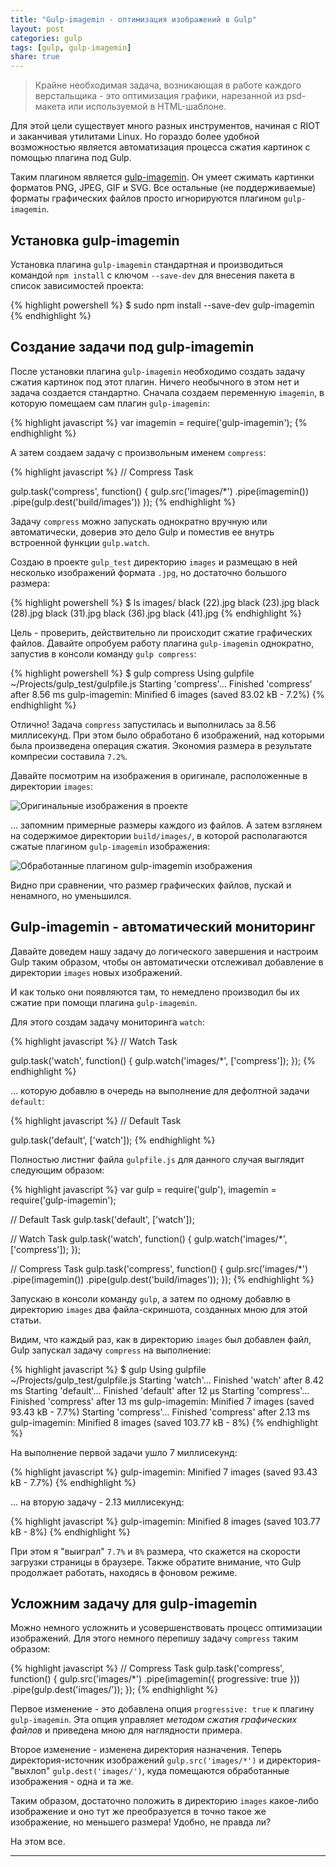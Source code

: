 ```yaml
---
title: "Gulp-imagemin - оптимизация изображений в Gulp"
layout: post
categories: gulp
tags: [gulp, gulp-imagemin]
share: true
---
```


> Крайне необходимая задача, возникающая в работе каждого верстальщика - это оптимизация графики, нарезанной из psd-макета или используемой в HTML-шаблоне.

Для этой цели существует много разных инструментов, начиная с RIOT и заканчивая утилитами Linux. Но гораздо более удобной возможностью является автоматизация процесса сжатия картинок с помощью плагина под Gulp.

Таким плагином является [gulp-imagemin][1]. Он умеет сжимать картинки форматов PNG, JPEG, GIF и SVG. Все остальные (не поддерживаемые) форматы графических файлов просто игнорируются плагином `gulp-imagemin`.

## Установка gulp-imagemin

Установка плагина `gulp-imagemin` стандартная и производиться командой `npm install` с ключом `--save-dev` для внесения пакета в список зависимостей проекта:

{% highlight powershell %}
$ sudo npm install --save-dev gulp-imagemin
{% endhighlight %}

## Создание задачи под gulp-imagemin

После установки плагина `gulp-imagemin` необходимо создать задачу сжатия картинок под этот плагин. Ничего необычного в этом нет и задача создается стандартно. Сначала создаем переменную `imagemin`, в которую помещаем сам плагин `gulp-imagemin`:

{% highlight javascript %}
var imagemin = require('gulp-imagemin');
{% endhighlight %}

А затем создаем задачу с произвольным именем `compress`:

{% highlight javascript %}
// Compress Task

gulp.task('compress', function() {
  gulp.src('images/*')
  .pipe(imagemin())
  .pipe(gulp.dest('build/images'))
});
{% endhighlight %}

Задачу `compress` можно запускать однократно вручную или автоматически, доверив это дело Gulp и поместив ее внутрь встроенной функции `gulp.watch`.

Создаю в проекте `gulp_test` директорию `images` и размещаю в ней несколько изображений формата `.jpg`, но достаточно большого размера:

{% highlight powershell %}
$ ls images/
black (22).jpg  black (23).jpg  black (28).jpg  black (31).jpg  black (36).jpg  black (41).jpg
{% endhighlight %}

Цель - проверить, действительно ли происходит сжатие графических файлов. Давайте опробуем работу плагина `gulp-imagemin` однократно, запустив в консоли команду `gulp compress`:

{% highlight powershell %}
$ gulp compress
Using gulpfile ~/Projects/gulp_test/gulpfile.js
Starting 'compress'...
Finished 'compress' after 8.56 ms
gulp-imagemin: Minified 6 images (saved 83.02 kB - 7.2%)
{% endhighlight %}

Отлично! Задача `compress` запустилась и выполнилась за 8.56 миллисекунд. При этом было обработано 6 изображений, над которыми была произведена операция сжатия. Экономия размера в результате компресии составила `7.2%`.

Давайте посмотрим на изображения в оригинале, расположенные в директории `images`:

![Оригинальные изображения в проекте]({{site.url}}/images/uploads/2014/08/gulp_origin_images.png)

... запомним примерные размеры каждого из файлов. А затем взглянем на содержимое директории `build/images/`, в которой располагаются сжатые плагином `gulp-imagemin` изображения:

![Обработанные плагином gulp-imagemin изображения]({{site.url}}/images/uploads/2014/08/gulp-imagemin_pictures.png)

Видно при сравнении, что размер графических файлов, пускай и ненамного, но уменьшился.

## Gulp-imagemin - автоматический мониторинг

Давайте доведем нашу задачу до логического завершения и настроим Gulp таким образом, чтобы он автоматически отслеживал добавление в директории `images` новых изображений.

И как только они появляются там, то немедлено производил бы их сжатие при помощи плагина `gulp-imagemin`.

Для этого создам задачу мониторинга `watch`:

{% highlight javascript %}
// Watch Task

gulp.task('watch', function() {
  gulp.watch('images/*', ['compress']);
});
{% endhighlight %}

... которую добавлю в очередь на выполнение для дефолтной задачи `default`:

{% highlight javascript %}
// Default Task

gulp.task('default', ['watch']);
{% endhighlight %}

Полностью листниг файла `gulpfile.js` для данного случая выглядит следующим образом:

{% highlight javascript %}
var gulp = require('gulp'),
    imagemin = require('gulp-imagemin');

// Default Task
gulp.task('default', ['watch']);

// Watch Task
gulp.task('watch', function() {
  gulp.watch('images/*', ['compress']);
});

// Compress Task
gulp.task('compress', function() {
  gulp.src('images/*')
  .pipe(imagemin())
  .pipe(gulp.dest('build/images'));
});
{% endhighlight %}

Запускаю в консоли команду `gulp`, а затем по одному добавлю в директорию `images` два файла-скриншота, созданных мною для этой статьи.

Видим, что каждый раз, как в директорию `images` был добавлен файл, Gulp запускал задачу `compress` на выполнение:

{% highlight javascript %}
$ gulp
  Using gulpfile ~/Projects/gulp_test/gulpfile.js
  Starting 'watch'...
  Finished 'watch' after 8.42 ms
  Starting 'default'...
  Finished 'default' after 12 μs
  Starting 'compress'...
  Finished 'compress' after 13 ms
  gulp-imagemin: Minified 7 images (saved 93.43 kB - 7.7%)
  Starting 'compress'...
  Finished 'compress' after 2.13 ms
  gulp-imagemin: Minified 8 images (saved 103.77 kB - 8%)
{% endhighlight %}

На выполнение первой задачи ушло 7 миллисекунд:

{% highlight javascript %}
gulp-imagemin: Minified 7 images (saved 93.43 kB - 7.7%)
{% endhighlight %}

... на вторую задачу - 2.13 миллисекунд:

{% highlight javascript %}
gulp-imagemin: Minified 8 images (saved 103.77 kB - 8%)
{% endhighlight %}

При этом я "выиграл" `7.7%` и `8%` размера, что скажется на скорости загрузки страницы в браузере. Также обратите внимание, что Gulp продолжает работать, находясь в фоновом режиме.

## Усложним задачу для gulp-imagemin

Можно немного усложнить и усовершенствовать процесс оптимизации изображений. Для этого немного перепишу задачу `compress` таким образом:

{% highlight javascript %}
// Compress Task
  gulp.task('compress', function() {
    gulp.src('images/*')
    .pipe(imagemin({
      progressive: true
    }))
    .pipe(gulp.dest('images/'));
  });
{% endhighlight %}

Первое изменение - это добавлена опция `progressive: true` к плагину `gulp-imagemin`. Эта опция управляет *методом сжатия графических файлов* и приведена мною для наглядности примера.

Второе изменение - изменена директория назначения. Теперь директория-источник изображений `gulp.src('images/*')` и директория-"выхлоп" `gulp.dest('images/')`, куда помещаются обработанные изображения - одна и та же.

Таким образом, достаточно положить в директорию `images` какое-либо изображение и оно тут же преобразуется в точно такое же изображение, но меньшего размера! Удобно, не правда ли?

На этом все.

---

[1]: https://www.npmjs.org/package/gulp-imagemin "gulp-imagemin"
